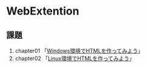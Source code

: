 # WebExtention

## 課題
1. chapter01 「[Windows環境でHTMLを作ってみよう](chapter01/file:///C:/Users/n20002/Desktop/WebExtention/chapter01/ch01-firsthtml-win.html)」  
2. chapter02 「[Linux環境でHTMLを作ってみよう](chapter02/file:///C:/Users/n20002/Desktop/WebExtention/chapter02/ch02-firsthtml-linux.html)」
